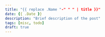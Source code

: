 ```yaml
---
title: "{{ replace .Name "-" " " | title }}"
date: {{ .Date }}
description: "Brief description of the post"
tags: [misc, todo]
draft: true
---
```


